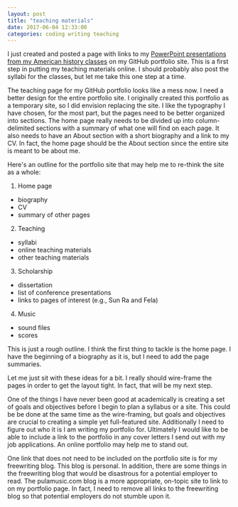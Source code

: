 ```yaml
---
layout: post
title: "teaching materials"
date: 2017-06-04 12:33:00
categories: coding writing teaching
---
```


I just created and posted a page with links to my <a href="https://pulamusic.github.io/PowerPointSlides.html" target="_blank">PowerPoint presentations from my American history classes</a> on my GitHub portfolio site. This is a first step in putting my teaching materials online. I should probably also post the syllabi for the classes, but let me take this one step at a time.

The teaching page for my GitHub portfolio looks like a mess now. I need a better design for the entire portfolio site. I originally created this portfolio as a temporary site, so I did envision replacing the site. I like the typography I have chosen, for the most part, but the pages need to be better organized into sections. The home page really needs to be divided up into column-delimited sections with a summary of what one will find on each page. It also needs to have an About section with a short biography and a link to my CV. In fact, the home page should be the About section since the entire site is meant to be about me.

Here's an outline for the portfolio site that may help me to re-think the site as a whole:

1. Home page
  * biography
  * CV
  * summary of other pages
2. Teaching
  * syllabi
  * online teaching materials
  * other teaching materials
3. Scholarship
  * dissertation
  * list of conference presentations
  * links to pages of interest (e.g., Sun Ra and Fela)
4. Music
  * sound files
  * scores

This is just a rough outline. I think the first thing to tackle is the home page. I have the beginning of a biography as it is, but I need to add the page summaries.

Let me just sit with these ideas for a bit. I really should wire-frame the pages in order to get the layout tight. In fact, that will be my next step.

One of the things I have never been good at academically is creating a set of goals and objectives before I begin to plan a syllabus or a site. This could be be done at the same time as the wire-framing, but goals and objectives are crucial to creating a simple yet full-featured site. Additionally I need to figure out who it is I am writing my portfolio for. Ultimately I would like to be able to include a link to the portfolio in any cover letters I send out with my job applications. An online portfolio may help me to stand out.

One link that does not need to be included on the portfolio site is for my freewriting blog. This blog is personal. In addition, there are some things in the freewriting blog that would be disastrous for a potential employer to read. The pulamusic.com blog is a more appropriate, on-topic site to link to on my portfolio page. In fact, I need to remove all links to the freewriting blog so that potential employers do not stumble upon it.
